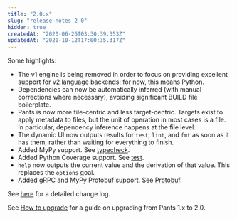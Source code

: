 ```yaml
---
title: "2.0.x"
slug: "release-notes-2-0"
hidden: true
createdAt: "2020-06-26T03:30:39.353Z"
updatedAt: "2020-10-12T17:00:35.317Z"
---
```

Some highlights:

- The v1 engine is being removed in order to focus on providing excellent support for v2 language backends: for now, this means Python.
- Dependencies can now be automatically inferred (with manual corrections where necessary), avoiding significant BUILD file boilerplate.
- Pants is now more file-centric and less target-centric. Targets exist to apply metadata to files, but the unit of operation in most cases is a file. In particular, dependency inference happens at the file level.
- The dynamic UI now outputs results for `test`, `lint`, and `fmt` as soon as it has them, rather than waiting for everything to finish.
- Added MyPy support. See [typecheck](doc:python-typecheck-goal).
- Added Python Coverage support. See [test](doc:python-test-goal).
- `help` now outputs the current value and the derivation of that value. This replaces the `options` goal.
- Added gRPC and MyPy Protobuf support. See [Protobuf](doc:protobuf).

See [here](https://github.com/pantsbuild/pants/blob/master/src/python/pants/notes/2.0.x.rst) for a detailed change log.

See [How to upgrade](doc:how-to-upgrade-pants-2-0) for a guide on upgrading from Pants 1.x to 2.0.